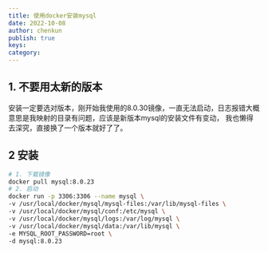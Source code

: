 ```yaml
---
title: 使用docker安装mysql
date: 2022-10-08
author: chenkun
publish: true
keys:
category:
---
```


## 1. 不要用太新的版本

安装一定要选对版本，刚开始我使用的8.0.30镜像，一直无法启动，日志报错大概意思是我映射的目录有问题，应该是新版本mysql的安装文件有变动，
我也懒得去深究，直接换了一个版本就好了了。

## 2 安装

```bash
# 1. 下载镜像
docker pull mysql:8.0.23
# 2. 启动
docker run -p 3306:3306 --name mysql \
-v /usr/local/docker/mysql/mysql-files:/var/lib/mysql-files \
-v /usr/local/docker/mysql/conf:/etc/mysql \
-v /usr/local/docker/mysql/logs:/var/log/mysql \
-v /usr/local/docker/mysql/data:/var/lib/mysql \
-e MYSQL_ROOT_PASSWORD=root \
-d mysql:8.0.23
```
